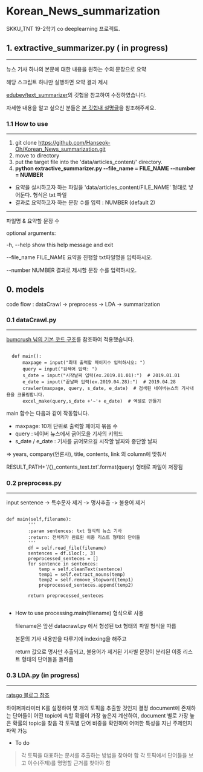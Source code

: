 # Korean_News_summarization
SKKU_TNT 19-2학기 co deeplearning 프로젝트. 


## 1. extractive_summarizer.py ( in progress)
--------------------
뉴스 기사 하나의 본문에 대한 내용을 원하는 수의 문장으로 요약

해당 스크립트 하나만 실행하면 요약 결과 제시

[edubey/text_summarizer](https://github.com/edubey/text-summarizer)의 깃헙을 참고하여 수정하였습니다. 

자세한 내용을 알고 싶으신 분들은 [본 깃헙내 설명글](https://github.com/Hanseok-Oh/Text_Summarization/tree/master/%5B10%5Dcode/edubey_text_summarizer)을 참조해주세요.

### 1.1 How to use
-------------

  1. git clone https://github.com/Hanseok-Oh/Korean_News_summarization.git
  2. move to directory
  3. put the target file into the 'data/articles_content/' directory.
  4. <b> python extractive_summarizer.py --file_name = FILE_NAME --number = NUMBER </b>

  - 요약을 실시하고자 하는 파일을 'data/articles_content/FILE_NAME' 형태로 넣어둔다. 형식은 txt 파일
  - 결과로 요약하고자 하는 문장 수를 입력 : NUMBER (default 2)


-----------------------
파일명 & 요약할 문장 수

  optional arguments:
  
  -h, --help            show this help message and exit
  
  --file_name FILE_NAME  요약을 진행할 txt파일명을 입력하시오.                       
                        
  --number NUMBER       결과로 제시할 문장 수를 입력하시오.


## 0. models
code flow : dataCrawl -> preprocess -> LDA -> summarization

### 0.1 dataCrawl.py
------------------
[bumcrush 님의 기본 코드 구조](https://bumcrush.tistory.com/116)를 참조하여 적용했습니다. 


<pre><code> 
  def main():
      maxpage = input("최대 출력할 페이지수 입력하시오: ")
      query = input("검색어 입력: ")
      s_date = input("시작날짜 입력(ex.2019.01.01):")  # 2019.01.01
      e_date = input("끝날짜 입력(ex.2019.04.28):")  # 2019.04.28
      crawler(maxpage, query, s_date, e_date)  # 검색된 네이버뉴스의 기사내용을 크롤링합니다.
      excel_make(query,s_date +'~'+ e_date)  # 엑셀로 만들기
</code></pre>
    
    
main 함수는 다음과 같이 작동합니다.
 
- maxpage:  10개 단위로 출력할 페이지 묶음 수
- query : 네이버 뉴스에서 긁어모을 기사의 키워드
- s_date / e_date : 기사를 긁어모으길 시작할 날짜와 중단할 날짜

=> years, company(언론사), title, contents, link 의 column에 맞춰서 

RESULT_PATH+'/{}_contents_text.txt'.format(query) 형태로 파일이 저장됨 

### 0.2 preprocess.py 
----------------
input sentence -> 특수문자 제거 -> 명사추출 -> 불용어 제거

<pre><code>
def main(self,filename):
        '''
        :param sentences: txt 형식의 뉴스 기사
        :return: 전처리가 완료된 이중 리스트 형태의 단어들
        '''
        df = self.read_file(filename)
        sentences = df.iloc[:, 3]
        preprocessed_senteces = []
        for sentence in sentences:
            temp = self.cleanText(sentence)
            temp1 = self.extract_nouns(temp)
            temp2 = self.remove_stopword(temp1)
            preprocessed_senteces.append(temp2)

        return preprocessed_senteces
        
</pre></code>

- How to use
  processing.main(filename) 형식으로 사용 

  filename은 앞선 datacrawl.py 에서 형성된 txt 형태의 파일 형식을 따름
  
  본문의 기사 내용만을 다루기에 indexing을 해주고 
  
  return 값으로 명사만 추출되고, 불용어가 제거된 기사별 문장이 분리된 이중 리스트 형태의 단어들을 돌려줌



### 0.3 LDA.py (in progress) 
--------------
[ratsgo 블로그 참조](https://ratsgo.github.io/from%20frequency%20to%20semantics/2017/07/09/lda/)

하이퍼파라미터 K를 설정하여 몇 개의 토픽을 추출할 것인지 결정
document에 존재하는 단어들이 어떤 topic에 속할 확률이 가장 높은지 계산하여, document 별로 가장 높은 확률의 topic을 찾음
각 토픽별 단어 비중을 확인하여 어떠한 특성을 지닌 주제인지 파악 가능 

- To do
> 각 토픽을 대표하는 문서를 추출하는 방법을 찾아야 함
> 각 토픽에서 단어들을 보고 이슈(주제)를 명명할 근거를 찾아야 함
